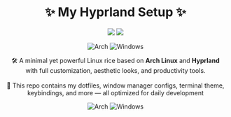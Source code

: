 
<h1 align="center"> ✨ My Hyprland Setup ✨ </h1>

<p align="center">
  <a href="https://hyprland.org/"><img src="https://img.shields.io/badge/Hyprland-1E1E2E?style=for-the-badge&logo=linux&logoColor=white" /></a>
  <a href="https://code.visualstudio.com/"><img src="https://img.shields.io/badge/VSCode-007ACC?style=for-the-badge&logo=visual-studio-code&logoColor=white" /></a>
</p>
<div align=center>
  <img alt="Arch" src="https://img.shields.io/badge/Arch-89b4fa?logo=arch-linux&logoColor=white&style=for-the-badge"/>
    <img alt="Windows" src="https://img.shields.io/badge/Windows-74c7ec?style=for-the-badge&logo=windows&logoColor=white"/>
</div>

<p align="center">
  🛠️ A minimal yet powerful Linux rice based on <strong>Arch Linux</strong> and <strong>Hyprland</strong> with full customization, aesthetic looks, and productivity tools.
  <br><br>
  📁 This repo contains my dotfiles, window manager configs, terminal theme, keybindings, and more — all optimized for daily development
</p>

<div align=center>
  <img alt="Arch" src="https://img.shields.io/badge/Arch-89b4fa?logo=arch-linux&logoColor=white&style=for-the-badge"/>
    <img alt="Windows" src="https://img.shields.io/badge/Windows-74c7ec?style=for-the-badge&logo=windows&logoColor=white"/>
</div>
